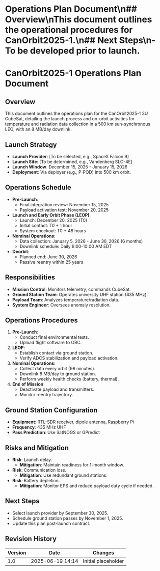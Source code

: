 # Operations Plan Document\n## Overview\nThis document outlines the operational procedures for CanOrbit2025-1.\n## Next Steps\n- To be developed prior to launch.
# CanOrbit2025-1 Operations Plan Document

## Overview
This document outlines the operations plan for the CanOrbit2025-1 3U CubeSat, detailing the launch process and on-orbit activities for temperature and radiation data collection in a 500 km sun-synchronous LEO, with an 8 MB/day downlink.

## Launch Strategy
- **Launch Provider**: [To be selected, e.g., SpaceX Falcon 9]
- **Launch Site**: [To be determined, e.g., Vandenberg SLC-4E]
- **Launch Window**: December 15, 2025 - January 15, 2026
- **Deployment**: Via deployer (e.g., P-POD) into 500 km orbit.

## Operations Schedule
- **Pre-Launch**:
  - Final integration review: November 15, 2025
  - Payload activation test: November 20, 2025
- **Launch and Early Orbit Phase (LEOP)**:
  - Launch: December 20, 2025 (T0)
  - Initial contact: T0 + 1 hour
  - System checkout: T0 + 48 hours
- **Nominal Operations**:
  - Data collection: January 5, 2026 - June 30, 2026 (6 months)
  - Downlink schedule: Daily 9:00-10:00 AM EDT
- **Deorbit**:
  - Planned end: June 30, 2026
  - Passive reentry within 25 years

## Responsibilities
- **Mission Control**: Monitors telemetry, commands CubeSat.
- **Ground Station Team**: Operates university UHF station (435 MHz).
- **Payload Team**: Analyzes temperature/radiation data.
- **System Engineer**: Oversees anomaly resolution.

## Operations Procedures
1. **Pre-Launch**:
   - Conduct final environmental tests.
   - Upload flight software to OBC.
2. **LEOP**:
   - Establish contact via ground station.
   - Verify ADCS stabilization and payload activation.
3. **Nominal Operations**:
   - Collect data every orbit (98 minutes).
   - Downlink 8 MB/day to ground station.
   - Perform weekly health checks (battery, thermal).
4. **End of Mission**:
   - Deactivate payload and transmitters.
   - Monitor reentry trajectory.

## Ground Station Configuration
- **Equipment**: RTL-SDR receiver, dipole antenna, Raspberry Pi
- **Frequency**: 435 MHz UHF
- **Pass Prediction**: Use SatNOGS or GPredict

## Risks and Mitigation
- **Risk**: Launch delay.
  - **Mitigation**: Maintain readiness for 1-month window.
- **Risk**: Communication loss.
  - **Mitigation**: Use redundant ground stations.
- **Risk**: Battery depletion.
  - **Mitigation**: Monitor EPS and reduce payload duty cycle if needed.

## Next Steps
- Select launch provider by September 30, 2025.
- Schedule ground station passes by November 1, 2025.
- Update this plan post-launch contract.

## Revision History
| Version | Date             | Changes             |
|---------|------------------|---------------------|
| 1.0     | 2025-06-19 14:14 | Initial placeholder |
